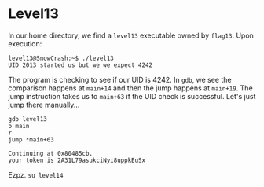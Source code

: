 # Level13
In our home directory, we find a `level13` executable owned by `flag13`. Upon execution:
```
level13@SnowCrash:~$ ./level13
UID 2013 started us but we we expect 4242
```

The program is checking to see if our UID is 4242. In `gdb`, we see the comparison happens at `main+14` and then the jump happens at `main+19`. The jump instruction takes us to `main+63` if the UID check is successful. Let's just jump there manually...

```
gdb level13
b main
r
jump *main+63
```
```
Continuing at 0x80485cb.
your token is 2A31L79asukciNyi8uppkEuSx
```

Ezpz. `su level14`